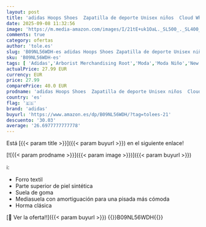 ```yaml
---
layout: post
title: 'adidas Hoops Shoes  Zapatilla de deporte Unisex niños  Cloud White Cloud White Cloud White  38 EU'
date: 2025-09-08 11:32:56
image: 'https://m.media-amazon.com/images/I/21tE+uk1OaL._SL500_._SL400_.jpg'
comments: true
category: ofertas
author: 'tole.es'
slug: 'B09NL56WDH-es adidas Hoops Shoes Zapatilla de deporte Unisex niños Cloud...'
sku: 'B09NL56WDH-es'
tags: [ 'Adidas','Arborist Merchandising Root','Moda','Moda Niño','New to CML','Ropa','Self Service','Special Features Stores','Zapatillas casual para niño','Zapatillas deportivas y de moda para niños','Zapatos de niño','adidas','c8538d25-3af9-48d3-aeff-5f3ce5572a36_0','c8538d25-3af9-48d3-aeff-5f3ce5572a36_1801','c8538d25-3af9-48d3-aeff-5f3ce5572a36_2801','c8538d25-3af9-48d3-aeff-5f3ce5572a36_4601','zapatilla','🇪🇸', ]
actualPrice: 27.99 EUR
currency: EUR
price: 27.99
comparePrice: 40.0 EUR
prodname: 'adidas Hoops Shoes  Zapatilla de deporte Unisex niños  Cloud White Cloud White Cloud White  38 EU'
country: 'es'
flag: '🇪🇸'
brand: 'adidas'
buyurl: 'https://www.amazon.es/dp/B09NL56WDH/?tag=tolees-21'
descuento: '30.03'
average: '26.6977777777778'
---
```


Está [{{< param title >}}]({{< param buyurl >}}) en el siguiente enlace!

[![{{< param prodname >}}]({{< param image >}})]({{< param buyurl >}})

ℹ️:

- Forro textil
- Parte superior de piel sintética
- Suela de goma
- Mediasuela con amortiguación para una pisada más cómoda
- Horma clásica

[🛒 Ver la oferta!!]({{< param buyurl >}})
{{<world>}}B09NL56WDH{{</world>}}
